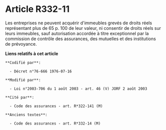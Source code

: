 # Article R332-11

Les entreprises ne peuvent acquérir d'immeubles grevés de droits réels représentant plus de 65 p. 100 de leur valeur, ni
consentir de droits réels sur leurs immeubles, sauf autorisation accordée à titre exceptionnel par la commission de contrôle
des assurances, des mutuelles et des institutions de prévoyance.

**Liens relatifs à cet article**

	**Codifié par**:

	  - Décret n°76-666 1976-07-16

	**Modifié par**:

	  - Loi n°2003-706 du 1 août 2003 - art. 46 (V) JORF 2 août 2003

	**Cité par**:

	  - Code des assurances - art. R*322-141 (M)

	**Anciens textes**:

	  - Code des assurances - art. R*332-14 (M)
